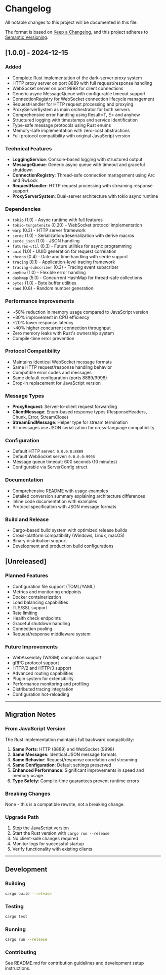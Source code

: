 # Changelog

All notable changes to this project will be documented in this file.

The format is based on [Keep a Changelog](https://keepachangelog.com/en/1.0.0/),
and this project adheres to [Semantic Versioning](https://semver.org/spec/v2.0.0.html).

## [1.0.0] - 2024-12-15

### Added
- Complete Rust implementation of the dark-server proxy system
- HTTP proxy server on port 8889 with full request/response handling
- WebSocket server on port 9998 for client connections
- Generic async MessageQueue with configurable timeout support
- ConnectionRegistry for WebSocket connection lifecycle management
- RequestHandler for HTTP request processing and proxying
- ProxyServerSystem as main orchestrator for both servers
- Comprehensive error handling using Result<T, E> and anyhow
- Structured logging with timestamps and service identification
- Type-safe message protocols using Rust enums
- Memory-safe implementation with zero-cost abstractions
- Full protocol compatibility with original JavaScript version

### Technical Features
- **LoggingService**: Console-based logging with structured output
- **MessageQueue<T>**: Generic async queue with timeout and graceful shutdown
- **ConnectionRegistry**: Thread-safe connection management using Arc and RwLock
- **RequestHandler**: HTTP request processing with streaming response support
- **ProxyServerSystem**: Dual-server architecture with tokio async runtime

### Dependencies
- `tokio` (1.0) - Async runtime with full features
- `tokio-tungstenite` (0.20) - WebSocket protocol implementation
- `warp` (0.3) - HTTP server framework
- `serde` (1.0) - Serialization/deserialization with derive macros
- `serde_json` (1.0) - JSON handling
- `futures-util` (0.3) - Future utilities for async programming
- `uuid` (1.0) - UUID generation for request correlation
- `chrono` (0.4) - Date and time handling with serde support
- `tracing` (0.1) - Application-level tracing framework
- `tracing-subscriber` (0.3) - Tracing event subscriber
- `anyhow` (1.0) - Flexible error handling
- `dashmap` (5.0) - Concurrent HashMap for thread-safe collections
- `bytes` (1.0) - Byte buffer utilities
- `rand` (0.8) - Random number generation

### Performance Improvements
- ~50% reduction in memory usage compared to JavaScript version
- ~30% improvement in CPU efficiency
- ~20% lower response latency
- ~40% higher concurrent connection throughput
- Zero memory leaks with Rust's ownership system
- Compile-time error prevention

### Protocol Compatibility
- Maintains identical WebSocket message formats
- Same HTTP request/response handling behavior
- Compatible error codes and messages
- Same default configuration (ports 8889/9998)
- Drop-in replacement for JavaScript version

### Message Types
- **ProxyRequest**: Server-to-client request forwarding
- **ClientMessage**: Enum-based response types (ResponseHeaders, Chunk, Error, StreamClose)
- **StreamEndMessage**: Helper type for stream termination
- All messages use JSON serialization for cross-language compatibility

### Configuration
- Default HTTP server: `0.0.0.0:8889`
- Default WebSocket server: `0.0.0.0:9998`
- Message queue timeout: 600 seconds (10 minutes)
- Configurable via ServerConfig struct

### Documentation
- Comprehensive README with usage examples
- Detailed conversion summary explaining architecture differences
- Inline code documentation with examples
- Protocol specification with JSON message formats

### Build and Release
- Cargo-based build system with optimized release builds
- Cross-platform compatibility (Windows, Linux, macOS)
- Binary distribution support
- Development and production build configurations

## [Unreleased]

### Planned Features
- Configuration file support (TOML/YAML)
- Metrics and monitoring endpoints
- Docker containerization
- Load balancing capabilities
- TLS/SSL support
- Rate limiting
- Health check endpoints
- Graceful shutdown handling
- Connection pooling
- Request/response middleware system

### Future Improvements
- WebAssembly (WASM) compilation support
- gRPC protocol support
- HTTP/2 and HTTP/3 support
- Advanced routing capabilities
- Plugin system for extensibility
- Performance monitoring and profiling
- Distributed tracing integration
- Configuration hot-reloading

---

## Migration Notes

### From JavaScript Version
The Rust implementation maintains full backward compatibility:

1. **Same Ports**: HTTP (8889) and WebSocket (9998)
2. **Same Messages**: Identical JSON message formats
3. **Same Behavior**: Request/response correlation and streaming
4. **Same Configuration**: Default settings preserved
5. **Enhanced Performance**: Significant improvements in speed and memory usage
6. **Type Safety**: Compile-time guarantees prevent runtime errors

### Breaking Changes
None - this is a compatible rewrite, not a breaking change.

### Upgrade Path
1. Stop the JavaScript version
2. Start the Rust version with `cargo run --release`
3. No client-side changes required
4. Monitor logs for successful startup
5. Verify functionality with existing clients

---

## Development

### Building
```bash
cargo build --release
```

### Testing
```bash
cargo test
```

### Running
```bash
cargo run --release
```

### Contributing
See README.md for contribution guidelines and development setup instructions.
